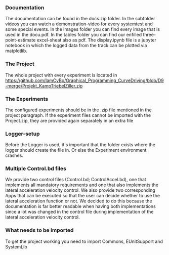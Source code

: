 ### Documentation
The documentation can be found in the docs.zip folder. In the subfolder videos you can watch a demonstration-video for every systemtest and some special events.
In the images folder you can find every image that is used in the docu.pdf. In the tables folder you can find our enfilled three-point-estimate excel-sheat also as pdf.
The display.ipynb file is a jupyter notebook in which the logged data from the track can be plotted via matplotlib.
### The Project
The whole project with every experiment is located in https://github.com/IamCyBo/Graphical_Programming_CurveDriving/blob/D9-merge/Projekt_KampTriebelZiller.zip
### The Experiments
The configured experiments should be in the .zip file mentioned in the project paragraph. If the experiment files cannot be imported with the Project.zip, they are provided again separately in an extra file
### Logger-setup
Before the Logger is used, it's important that the folder exists where the logger should create the file in. Or else the Experiment environment crashes.
### Multiple Control.bd files
We provide two control files (Control.bd; ControlAccel.bd), one that implements all mandatory requirements and one that also implements the lateral acceleration velocity control. We also provide two corresponding Apps that can be executed so that the user can decide whether to use the lateral acceleration function or not. We decided to do this because the documentation is far better readable when having both implementations since a lot was changed in the control file during implementation of the lateral acceleration velocity control.
### What needs to be imported
To get the project working you need to import Commons, EUnitSupport and SystemLib
